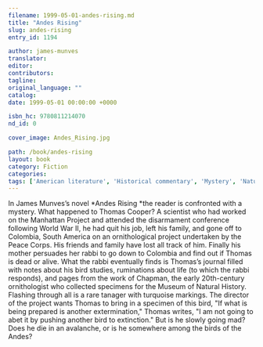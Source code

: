```yaml
---
filename: 1999-05-01-andes-rising.md
title: "Andes Rising"
slug: andes-rising
entry_id: 1194

author: james-munves
translator: 
editor: 
contributors: 
tagline: 
original_language: ""
catalog: 
date: 1999-05-01 00:00:00 +0000 

isbn_hc: 9780811214070
nd_id: 0

cover_image: Andes_Rising.jpg

path: /book/andes-rising
layout: book
category: Fiction
categories: 
tags: ['American literature', 'Historical commentary', 'Mystery', 'Nature', 'Ornithology', 'Peace Corps', 'Post-World War II', 'Social commentary', 'South America']
---
```

In James Munves’s novel *Andes Rising *the reader is confronted with a mystery. What happened to Thomas Cooper? A scientist who had worked on the Manhattan Project and attended the disarmament conference following World War II, he had quit his job, left his family, and gone off to Colombia, South America on an ornithological project undertaken by the Peace Corps. His friends and family have lost all track of him. Finally his mother persuades her rabbi to go down to Colombia and find out if Thomas is dead or alive. What the rabbi eventually finds is Thomas’s journal filled with notes about his bird studies, ruminations about life (to which the rabbi responds), and pages from the work of Chapman, the early 20th-century ornithologist who collected specimens for the Museum of Natural History. Flashing through all is a rare tanager with turquoise markings. The director of the project wants Thomas to bring in a specimen of this bird, "If what is being prepared is another extermination," Thomas writes, "I am not going to abet it by pushing another bird to extinction." But is he slowly going mad? Does he die in an avalanche, or is he somewhere among the birds of the Andes?





